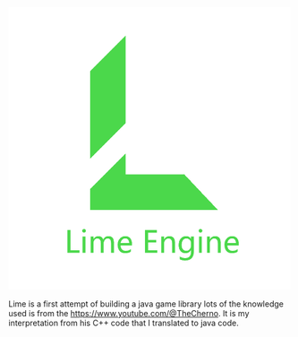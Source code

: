 ![Lime engine logo](./Logo.png "Lime engine logo")

Lime is a first attempt of building a java game library lots of the knowledge used is from the https://www.youtube.com/@TheCherno.
It is my interpretation from his C++ code that I translated to java code.